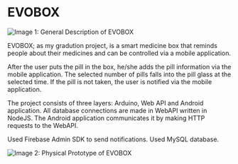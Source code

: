 # EVOBOX

![Image 1: General Description of EVOBOX](https://i.imgur.com/Ni1lq3a.jpg) 

EVOBOX; as my gradution project, is a smart medicine box that reminds people about their medicines and can be controlled via a mobile application.

After the user puts the pill in the box, he/she adds the pill information via the mobile application.
The selected number of pills falls into the pill glass at the selected time. If the pill is not taken, the user is notified via the mobile application.

The project consists of three layers: Arduino, Web API and Android application.
All database connections are made in WebAPI written in NodeJS. The Android application communicates it by making HTTP requests to the WebAPI.

Used Firebase Admin SDK to send notifications.
Used MySQL database.


![Image 2: Physical Prototype of EVOBOX](https://i.imgur.com/jF6WF8q.png) 
